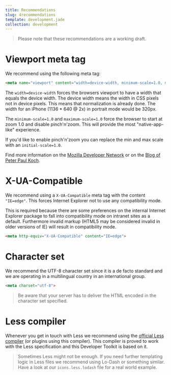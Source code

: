 ```yaml
---
title: Recommendations
slug: 4recommendations
template: development.jade
collection: development
---
```


> Please note that these recommendations are a working draft.

# Viewport meta tag

We recommend using the following meta tag:

```html
<meta name="viewport" content="width=device-width, minimum-scale=1.0, maximum-scale=1.0">
```

The <code>width=device-width</code> forces
the browsers viewport to have a width that
equals the device width.
The device width means the width in CSS pixels
not in device pixels.
This means that normalization is already done.
The width for an iPhone (1136 * 640 @ 2x) in
portrait mode would be 320px.

The <code>minimum-scale=1.0</code> and
<code>maximum-scale=1.0</code> force the browser
to start at zoom 1.0 and disable pinch'n'zoom.
This will provide the most "native-app-like" experience.

If you'd like to enable pinch'n'zoom you can
replace the min and max scale with an
<code>initial-scale=1.0</code>.

Find more information on the
[Mozilla Developer Network](https://developer.mozilla.org/en-US/docs/Mozilla/Mobile/Viewport_meta_tag)
or on the
[Blog of Peter Paul Koch](http://www.quirksmode.org/mobile/viewports2.html).

# X-UA-Compatible

We recommend using a <code>X-UA-Compatible</code> meta tag with
the content <code>"IE=edge"</code>.
This forces Internet Explorer not to use any compatibility mode.

This is required because there are some preferences
on the internal Internet Explorer package
to fall into compatibility mode on intranet sites as a default.
Furthermore invalid markup (HTML5 may
be considered invalid in older versions of IE)
will result in compatibility mode.

```html
<meta http-equiv="X-UA-Compatible" content="IE=edge">
```

# Character set

We recommend the UTF-8 character set since it is a
de facto standard and we are operating in a
multilingual country in an international group.

```html
<meta charset="utf-8">
```

> Be aware that your server has to deliver the HTML
> encoded in the character set specified.

# Less compiler

Whenever you get in touch with Less we recommend
using the
<a href="http://lesscss.org">official Less compiler</a>
(or plugins using this compiler).
This compiler is proved to work with the Less specification
and this Developer Toolkit is based on it.

> Sometimes Less might not be enough.
> If you need further templating logic in Less files
> we recommend using Lo-Dash or something similar.
> Have a look at our <code>icons.less.lodash</code> file for
> a real world example.
<!-- Copyright AXA Versicherungen AG 2015 -->
